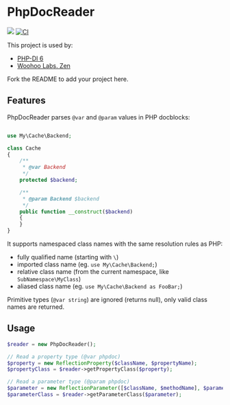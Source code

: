 # PhpDocReader

![](https://img.shields.io/packagist/dt/PHP-DI/phpdoc-reader.svg)
[![CI](https://github.com/PHP-DI/PhpDocReader/actions/workflows/ci.yml/badge.svg?branch=master)](https://github.com/PHP-DI/PhpDocReader/actions/workflows/ci.yml)

This project is used by:

- [PHP-DI 6](http://php-di.org/)
- [Woohoo Labs. Zen](https://github.com/woohoolabs/zen)

Fork the README to add your project here.

## Features

PhpDocReader parses `@var` and `@param` values in PHP docblocks:

```php

use My\Cache\Backend;

class Cache
{
    /**
     * @var Backend
     */
    protected $backend;

    /**
     * @param Backend $backend
     */
    public function __construct($backend)
    {
    }
}
```

It supports namespaced class names with the same resolution rules as PHP:

- fully qualified name (starting with `\`)
- imported class name (eg. `use My\Cache\Backend;`)
- relative class name (from the current namespace, like `SubNamespace\MyClass`)
- aliased class name  (eg. `use My\Cache\Backend as FooBar;`)

Primitive types (`@var string`) are ignored (returns null), only valid class names are returned.

## Usage

```php
$reader = new PhpDocReader();

// Read a property type (@var phpdoc)
$property = new ReflectionProperty($className, $propertyName);
$propertyClass = $reader->getPropertyClass($property);

// Read a parameter type (@param phpdoc)
$parameter = new ReflectionParameter([$className, $methodName], $parameterName);
$parameterClass = $reader->getParameterClass($parameter);
```
